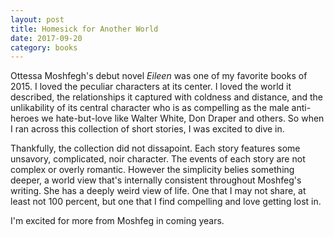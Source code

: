 ```yaml
---
layout: post
title: Homesick for Another World 
date: 2017-09-20
category: books
---
```


Ottessa Moshfegh's debut novel <em>Eileen</em> was one of my favorite books of 2015. I loved the peculiar characters at its center. I loved the world it described, the relationships it captured with coldness and distance, and the unlikability of its central character who is as compelling as the male anti-heroes we hate-but-love like Walter White, Don Draper and others. So when I ran across this collection of short stories, I was excited to dive in.

Thankfully, the collection did not dissapoint. Each story features some unsavory, complicated, noir character. The events of each story are not complex or overly romantic. However the simplicity belies something deeper, a world view that's internally consistent throughout Moshfeg's writing. She has a deeply weird view of life. One that I may not share, at least not 100 percent, but one that I find compelling and love getting lost in.

I'm excited for more from Moshfeg in coming years.
